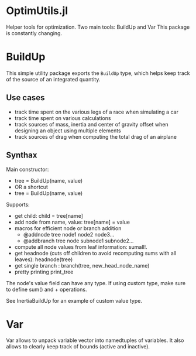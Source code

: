 # OptimUtils.jl
Helper tools for optimization.
Two main tools: BuildUp and Var
This package is constantly changing.
# BuildUp

This simple utility package exports the `BuildUp` type, which helps keep track of the source of an integrated quantity.

## Use cases

- track time spent on the various legs of a race when simulating a car
- track time spent on various calculations
- track sources of mass, inertia and center of gravity offset when designing an object using multiple elements
- track sources of drag when computing the total drag of an airplane

## Synthax

Main constructor:
- tree = BuildUp(name, value)
- OR a shortcut 
- tree = BuildUp(name, value)
  
Supports:
- get child: child = tree[name]
- add node from name, value: tree[name] = value
- macros for efficient node or branch addition
    - @addnode tree node1 node2 node3...
    - @addbranch tree node subnode1 subnode2...
- compute all node values from leaf information: sumall!. 
- get headnode (cuts off children to avoid recomputing sums with all leaves): headnode(tree)
- get single branch : branch(tree, new_head_node_name)
- pretty printing print_tree


The node's value field can have any type. If using custom type, make sure to define sum() and + operations. 

See InertiaBuildUp for an example of custom value type.

# Var

Var allows to unpack variable vector into namedtuples of variables.
It also allows to clearly keep track of bounds (active and inactive).